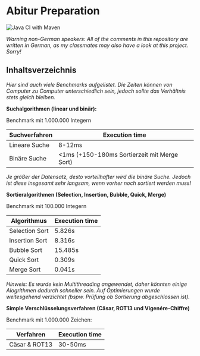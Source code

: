 # Abitur Preparation

![Java CI with Maven](https://github.com/Chromecube/abi-preparation/workflows/Java%20CI%20with%20Maven/badge.svg)

_Warning non-German speakers: All of the comments in this repository
are written in German, as my classmates may also have a look at this project. Sorry!_

## Inhaltsverzeichnis

_Hier sind auch viele Benchmarks aufgelistet. Die Zeiten können von
Computer zu Computer unterschiedlich sein, jedoch sollte das Verhältnis
stets gleich bleiben._

**Suchalgorithmen (linear und binär):**

Benchmark mit 1.000.000 Integern

Suchverfahren | Execution time
--- | ---
Lineare Suche | 8-12ms
Binäre Suche | <1ms (+150-180ms Sortierzeit mit Merge Sort)

_Je größer der Datensatz, desto vorteilhafter wird die binäre Suche.
Jedoch ist diese insgesamt sehr langsam, wenn vorher noch sortiert werden muss!_

**Sortieralgorithmen (Selection, Insertion, Bubble, Quick, Merge)**

Benchmark mit 100.000 Integern

Algorithmus | Execution time
--- | ---
Selection Sort | 5.826s
Insertion Sort | 8.316s
Bubble Sort | 15.485s
Quick Sort | 0.309s
Merge Sort | 0.041s

_Hinweis: Es wurde kein Multithreading angewendet, daher könnten einige Alogrithmen dadurch schneller sein. Auf Optimierungen wurde weitesgehend verzichtet (bspw. Prüfung ob Sortierung abgeschlossen ist)._

**Simple Verschlüsselungsverfahren (Cäsar, ROT13 und Vigenére-Chiffre)**

Benchmark mit 1.000.000 Zeichen: 

Verfahren | Execution time
--- | ---
Cäsar & ROT13 | 30-50ms